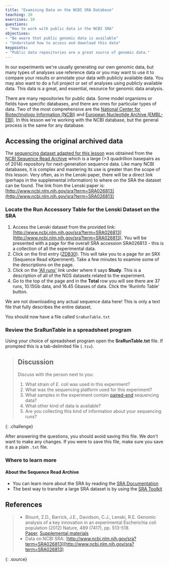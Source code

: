 ```yaml
---
title: "Examining Data on the NCBI SRA Database"
teaching: 20
exercises: 10
questions:
- "How to work with public data in the NCBI SRA"
objectives:
- "Be aware that public genomic data is available"
- "Understand how to access and download this data"  
keypoints:
- "Public data repositories are a great source of genomic data."
---
```


In our experiments we're usually generating our own genomic data, but many types of
analyses use reference data or you may want to use it to compare your results or
annotate your data with publicly available data. You may also want to do a full
project or set of analyses using publicly available data. This data is a great, and
essential, resource for genomic data analysis.

There are many repositories for public data. Some model organisms or fields have
specific databases, and there are ones for particular types of data. Two of the most
comprehensive are the
[National Center for Biotechnology Information  (NCBI)](https://www.ncbi.nlm.nih.gov)
and
[European Nucleotide Archive (EMBL-EBI)](https://www.ebi.ac.uk/ena).
In this lesson we're working with the NCBI database, but the general process is the
same for any database.

## Accessing the original archived data

The
[sequencing dataset adapted for this lesson](http://www.datacarpentry.org/organization-genomics/data/)
was obtained from the
[NCBI Sequence Read Archive](http://www.ncbi.nlm.nih.gov/sra)
which is a large (>3 quadrillion basepairs as of 2014) repository for next-generation
sequence data. Like many NCBI databases, it is complex and mastering its use is
greater than the scope of this lesson. Very often, as in the Lenski paper, there will
be a direct link (perhaps in the supplemental information) to where on the SRA the
dataset can be found. The link from the Lenski paper is:
[http://www.ncbi.nlm.nih.gov/sra?term=SRA026813](http://www.ncbi.nlm.nih.gov/sra?term=SRA026813)  

### Locate the Run Accessory Table for the Lenski Dataset on the SRA

1. Access the Lenski dataset from the provided link: [http://www.ncbi.nlm.nih.gov/sra?term=SRA026813](http://www.ncbi.nlm.nih.gov/sra?term=SRA026813). You will be presented with a page for the overall SRA accession SRA026813 - this is a collection of all the experimental data.
2. Click on the first entry ([ZDB30](http://www.ncbi.nlm.nih.gov/sra/SRX040669%5Baccn%5D)). This will take you to a page for an SRX (Sequence Read eXperiment). Take a few minutes to examine some of the descriptions on the page.
3. Click on the ['All runs'](http://www.ncbi.nlm.nih.gov/Traces/study/?acc=SRP004752) link under where it says **Study**. This is a description of all of the NGS datasets related to the experiment.  
4. Go to the top of the page and in the **Total** row you will see there are 37 runs, 10.15Gb data, and 16.45 Gbases of data. Click the 'RunInfo Table' button.  

We are not downloading any actual sequence data here! This is only a text file that fully describes the entire
dataset.  

You should now have a file called `SraRunTable.txt`

### Review the SraRunTable in a spreadsheet program

Using your choice of spreadsheet program open the **SraRunTable.txt** file. If prompted this is a tab-delimited file (`.tsv`).

> ## Discussion  
> Discuss with the person next to you:
>
> 1. What strain of *E. coli* was used in this experiment?
> 2. What was the sequencing platform used for this experiment?
> 3. What samples in the experiment contain
> [paired-end](http://www.illumina.com/technology/next-generation-sequencing/paired-end-sequencing_assay.html)
> sequencing data?
> 4. What other kind of data is available?
> 5. Are you collecting this kind of information about your sequencing runs?
>
{: .challenge}

After answering the questions, you should avoid saving this file. We don't want to
make any changes. If you were to save this file, make sure you save it as a plain
`.txt` file.

### Where to learn more

#### About the Sequence Read Archive

* You can learn more about the SRA by reading the [SRA Documentation](http://www.ncbi.nlm.nih.gov/Traces/sra/)  
* The best way to transfer a large SRA dataset is by using the [SRA Toolkit](http://www.ncbi.nlm.nih.gov/Traces/sra/?view=toolkit_doc)  

## References

> + Blount, Z.D., Barrick, J.E., Davidson, C.J., Lenski, R.E.
> Genomic analysis of a key innovation in an experimental Escherichia coli population (2012) Nature, 489 (7417), pp. 513-518.  
> [Paper](https://www.ncbi.nlm.nih.gov/pubmed/22992527), [Supplemental materials](https://www.nature.com/nature/journal/v489/n7417/full/nature11514.html#supplementary-information)  
> + Data on NCBI SRA: [http://www.ncbi.nlm.nih.gov/sra?term=SRA026813](http://www.ncbi.nlm.nih.gov/sra?term=SRA026813)
>
{: .source}
